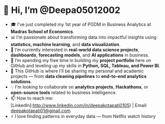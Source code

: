 # 👋 Hi, I’m @Deepa05012002

- 🎓 I’ve just completed my 1st year of PGDM in Business Analytics at **Madras School of Economics**.
- 📊 I’m passionate about transforming data into impactful insights using **statistics, machine learning**, and **data visualization**.
- 👀 I’m currently interested in **real-world data science projects**, **dashboards**, **forecasting models**, and **AI applications** in business.
- 🌱 I’m spending my free time in building my **project portfolio** here on GitHub and leveling up my skills in **Python, SQL, Tableau, and Power BI**.
- 💼 This GitHub is where I’ll be sharing my personal and academic projects — from **data cleaning pipelines** to **end-to-end analytics solutions**.
- 💡 I'm looking to collaborate on **analytics projects**, **Hackathons**, or **open-source tools** related to business intelligence.
- 📫 How to reach me: [LinkedIn]:http://www.linkedin.com/in/deepakotapati0105) | Email: deepakotapati01@gmail.com
- ⚡ I love finding patterns in everyday data — from Netflix watch history 


